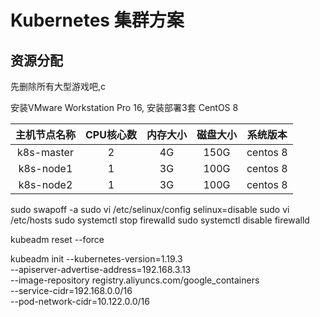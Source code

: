 # Kubernetes 集群方案

## 资源分配

先删除所有大型游戏吧,c

安装VMware Workstation Pro 16, 安装部署3套 CentOS 8

| 主机节点名称 | CPU核心数 | 内存大小 | 磁盘大小 | 系统版本 |
| :----------: | :-------: | :------: | :------: | :------: |
|  k8s-master  |     2     |    4G    |   150G   | centos 8 |
|  k8s-node1   |     1     |    3G    |   100G   | centos 8 |
|  k8s-node2   |     1     |    3G    |   100G   | centos 8 |

sudo swapoff -a
sudo vi /etc/selinux/config
    selinux=disable
sudo vi /etc/hosts
sudo systemctl stop firewalld
sudo systemctl disable firewalld

kubeadm reset --force

kubeadm init --kubernetes-version=1.19.3  \
--apiserver-advertise-address=192.168.3.13   \
--image-repository registry.aliyuncs.com/google_containers  \
--service-cidr=192.168.0.0/16 \
--pod-network-cidr=10.122.0.0/16
